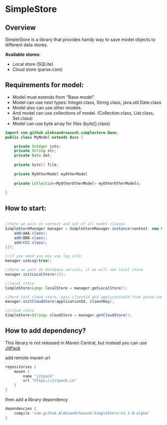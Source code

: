# SimpleStore

## Overview

SimpleStore is a library that provides handy way to save model objects to different data stores.

**Available stores:** 
 - Local store (SQLite)
 - Cloud store (parse.com)

## Requirements for model:
 * Model must extends from "Base model". 
 * Model can use next types: Integer.class, String.class, java.util.Date.class 
 * Model also can use other models.
 * And model can use collections of model. (Collection.class, List.class, Set.class)
 * Model can use byte array for files (byte[].class)


```java
import com.github.aleksandrsavosh.simplestore.Base;
public class MyModel extends Base {

    private Integer ints;
    private String str;
    private Date dat;
    
    private byte[] file;
    
    private MyOtherModel myOtherModel
    
    private Collection<MyOtherOtherModel> myOtherOtherModels;
    
}
```

## How to start:
```java

//here we pass on context and set of all model classes
SimpleStoreManager manager = SimpleStoreManager.instance(context, new HashSet<Class>(){{
    add(AAA.class);
    add(BBB.class);
    add(CCC.class);
}});

//if you need you may use log info
manager.useLog(true);

//here we pass on database version, if we will use local store
manager.initLocalStore(13);

//local store
SimpleStore<Long> localStore = manager.getLocalStore();

//here init cloud store, pass clientId and applicationId from parse.com
manager.initCloudStore(applicationId, clientKey);

//cloud store
SimpleStore<String> cloudStore = manager.getCloudStore();

```

## How to add dependency?

This library is not released in Maven Central, but instead you can use [JitPack](https://jitpack.io)

add remote maven url
```groovy
repositories {
    maven {
        name "jitpack"
        url "https://jitpack.io"
    }
}
```

then add a library dependency
```groovy
dependencies {
	compile 'com.github.AleksandrSavosh:SimpleStore:v1.1.0-alpha'
}
```
